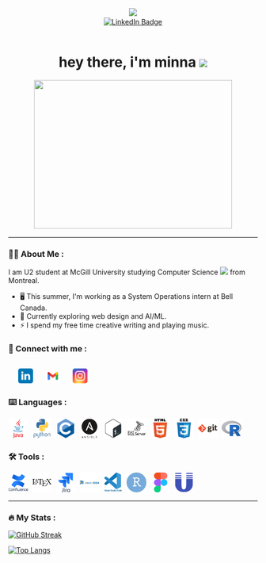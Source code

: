 <div id="header" align="center">
  <img src="https://media1.giphy.com/media/M4NykXxUE0HAcK7UJ6/giphy.gif?cid=790b76113ecf27d277722693c0a9710362854190b377b6c0&rid=giphy.gif&ct=s" width="100"/>
  
   <div id="badges">
    <a href="https://www.linkedin.com/in/minna-feng/">
      <img src="https://img.shields.io/badge/LinkedIn-blue?style=for-the-badge&logo=linkedin&logoColor=white" alt="LinkedIn Badge"/>
    </a>
    
  </div>
  
  <img src="https://komarev.com/ghpvc/?username=minnafeng&style=flat-square&color=blue" alt=""/>
  
  <h1>
  hey there, i'm minna
  <img src="https://media.giphy.com/media/hvRJCLFzcasrR4ia7z/giphy.gif" width="30px"/>
  </h1>

</div>

<div align="center">
  <img src="https://miro.medium.com/max/1400/1*qdAW1TjCN57h1lbuuzvchg.gif" width="400" height="300"/>
</div>

---

### :woman_technologist: About Me :

I am U2 student at McGill University studying Computer Science <img src="https://media.giphy.com/media/WUlplcMpOCEmTGBtBW/giphy.gif" width="30"> from Montreal.

- :desktop_computer: This summer, I'm working as a System Operations intern at Bell Canada.
- :seedling: Currently exploring web design and AI/ML.
- :zap: I spend my free time creative writing and playing music. 

### :handshake: Connect with me :
<a href="https://www.linkedin.com/in/minna-feng/"><img src="https://github.com/edent/SuperTinyIcons/blob/master/images/svg/linkedin.svg" alt="Linkedin" width="30" hspace="20"></a>
<a href="mailto:minnafeng02@gmail.com"><img src="https://github.com/edent/SuperTinyIcons/blob/master/images/svg/gmail.svg" alt="Gmail" width="30" ></a>
<a href="https://www.instagram.com/minnafeng/"><img src="https://github.com/edent/SuperTinyIcons/blob/master/images/svg/instagram.svg" alt="Instagram" width="30" hspace="20"></a>
---

### :keyboard: Languages :

<div>
  <img src="https://github.com/devicons/devicon/blob/master/icons/java/java-original-wordmark.svg" title="Java" alt="Java" width="40" height="40"/>&nbsp;
  <img src="https://github.com/devicons/devicon/blob/master/icons/python/python-original-wordmark.svg" title="Python" alt="Python" width="40" height="40"/>&nbsp;
  <img src="https://github.com/devicons/devicon/blob/master/icons/c/c-original.svg" title="C" alt="C" width="40" height="40"/>&nbsp;
  <img src="https://github.com/devicons/devicon/blob/master/icons/ansible/ansible-original-wordmark.svg" title="Ansible" alt="Ansible" width="40" height="40"/>&nbsp;
  <img src="https://github.com/devicons/devicon/blob/master/icons/bash/bash-original.svg" title="Bash" alt="Bash" width="40" height="40"/>&nbsp;
  <img src="https://github.com/devicons/devicon/blob/master/icons/microsoftsqlserver/microsoftsqlserver-plain-wordmark.svg" title="Microsoft SQL Server" alt="Microsoft SQL Server" width="40" height="40"/>&nbsp;
  <!-- Work in progress
  <img src="https://github.com/devicons/devicon/blob/master/icons/javascript/javascript-original.svg" title="Javascript" alt="Javascript" width="40" height="40"/>&nbsp; 
  -->
  <img src="https://github.com/devicons/devicon/blob/master/icons/html5/html5-original-wordmark.svg" title="Html5" alt="Html5" width="40" height="40"/>&nbsp;
  <img src="https://github.com/devicons/devicon/blob/master/icons/css3/css3-original-wordmark.svg" title="Css3" alt="Css3" width="40" height="40"/>&nbsp;
  <img src="https://github.com/devicons/devicon/blob/master/icons/git/git-original-wordmark.svg" title="Git" alt="Git" width="40" height="40"/>&nbsp;
  <img src="https://github.com/devicons/devicon/blob/master/icons/r/r-original.svg" title="R" alt="R" width="40" height="40"/>&nbsp;
</div>

### :hammer_and_wrench: Tools :

<div>
  <img src="https://github.com/devicons/devicon/blob/master/icons/confluence/confluence-original-wordmark.svg" title="Confluence" alt="Confluence" width="40" height="40"/>&nbsp;
  <img src="https://github.com/devicons/devicon/blob/master/icons/latex/latex-original.svg" title="Latex" alt="Latex" width="40" height="40"/>&nbsp;
  <img src="https://github.com/devicons/devicon/blob/master/icons/jira/jira-original-wordmark.svg" title="Jira" alt="Jira" width="40" height="40"/>&nbsp;
  <img src="https://github.com/devicons/devicon/blob/master/icons/intellij/intellij-original-wordmark.svg" title="IntelliJ" alt="IntelliJ" width="40" height="40"/>&nbsp;
  <img src="https://github.com/devicons/devicon/blob/master/icons/vscode/vscode-original-wordmark.svg" title="VSCode" alt="VSCode" width="40" height="40"/>&nbsp;
  <img src="https://github.com/devicons/devicon/blob/master/icons/rstudio/rstudio-original.svg" title="RStudio" alt="RStudio" width="40" height="40"/>&nbsp;
  <img src="https://github.com/devicons/devicon/blob/master/icons/figma/figma-original.svg" title="Figma" alt="Figma" width="40" height="40"/>&nbsp;
  <img src="https://github.com/devicons/devicon/blob/master/icons/unix/unix-original.svg" title="Unix" alt="Unix" width="40" height="40"/>&nbsp;
 </div>
 
 ---

### :fire: My Stats :

[![GitHub Streak](http://github-readme-streak-stats.herokuapp.com?user=minnafeng&theme=dark&background=000000)](https://git.io/streak-stats)
 
[![Top Langs](https://github-readme-stats.vercel.app/api/top-langs/?username=minnafeng&layout=compact&theme=vision-friendly-dark)](https://github.com/anuraghazra/github-readme-stats)
 
